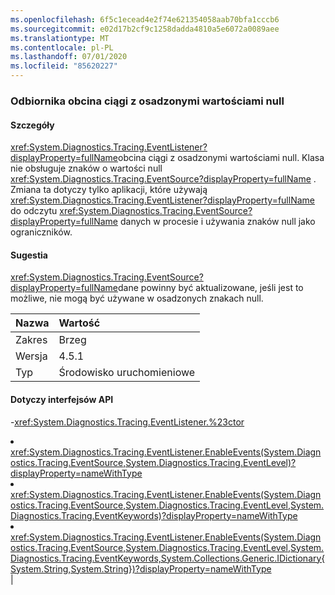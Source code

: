 ```yaml
---
ms.openlocfilehash: 6f5c1ecead4e2f74e621354058aab70bfa1cccb6
ms.sourcegitcommit: e02d17b2cf9c1258dadda4810a5e6072a0089aee
ms.translationtype: MT
ms.contentlocale: pl-PL
ms.lasthandoff: 07/01/2020
ms.locfileid: "85620227"
---
```

### <a name="eventlistener-truncates-strings-with-embedded-nulls"></a>Odbiornika obcina ciągi z osadzonymi wartościami null

#### <a name="details"></a>Szczegóły

<xref:System.Diagnostics.Tracing.EventListener?displayProperty=fullName>obcina ciągi z osadzonymi wartościami null. Klasa nie obsługuje znaków o wartości null <xref:System.Diagnostics.Tracing.EventSource?displayProperty=fullName> . Zmiana ta dotyczy tylko aplikacji, które używają <xref:System.Diagnostics.Tracing.EventListener?displayProperty=fullName> do odczytu <xref:System.Diagnostics.Tracing.EventSource?displayProperty=fullName> danych w procesie i używania znaków null jako ograniczników.

#### <a name="suggestion"></a>Sugestia

<xref:System.Diagnostics.Tracing.EventSource?displayProperty=fullName>dane powinny być aktualizowane, jeśli jest to możliwe, nie mogą być używane w osadzonych znakach null.

| Nazwa    | Wartość       |
|:--------|:------------|
| Zakres   |Brzeg|
|Wersja|4.5.1|
|Typ|Środowisko uruchomieniowe

#### <a name="affected-apis"></a>Dotyczy interfejsów API

-<xref:System.Diagnostics.Tracing.EventListener.%23ctor></li><li><xref:System.Diagnostics.Tracing.EventListener.EnableEvents(System.Diagnostics.Tracing.EventSource,System.Diagnostics.Tracing.EventLevel)?displayProperty=nameWithType></li><li><xref:System.Diagnostics.Tracing.EventListener.EnableEvents(System.Diagnostics.Tracing.EventSource,System.Diagnostics.Tracing.EventLevel,System.Diagnostics.Tracing.EventKeywords)?displayProperty=nameWithType></li><li><xref:System.Diagnostics.Tracing.EventListener.EnableEvents(System.Diagnostics.Tracing.EventSource,System.Diagnostics.Tracing.EventLevel,System.Diagnostics.Tracing.EventKeywords,System.Collections.Generic.IDictionary{System.String,System.String})?displayProperty=nameWithType></li></ul>|
